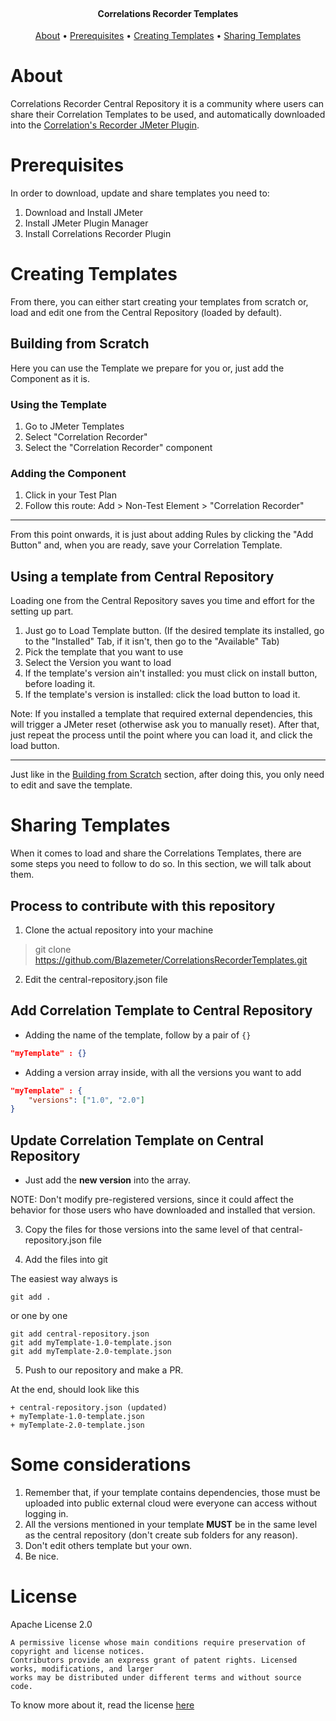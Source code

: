 <br>

<h4 align="center">Correlations Recorder Templates</h4>

<p align="center">
  <a href="#about">About</a> •
  <a href="#prerequisites">Prerequisites</a> •
  <a href="#creating-templates">Creating Templates</a> •
  <a href="#sharing-templates">Sharing Templates</a>
</p>

# About

Correlations Recorder Central Repository it is a community where users can share their Correlation Templates to be used, and automatically downloaded into the [Correlation's Recorder JMeter Plugin](https://github.com/Blazemeter/CorrelationRecorder).

# Prerequisites

In order to download, update and share templates you need to:

1. Download and Install JMeter
1. Install JMeter Plugin Manager
1. Install Correlations Recorder Plugin

# Creating Templates

From there, you can either start creating your templates from scratch or, load and edit one from the Central Repository (loaded by default).

## Building from Scratch

Here you can use the Template we prepare for you or, just add the Component as it is. 

### Using the Template

1. Go to JMeter Templates
1. Select "Correlation Recorder"
1. Select the "Correlation Recorder" component

### Adding the Component

1. Click in your Test Plan
1. Follow this route: Add > Non-Test Element > "Correlation Recorder"

---

From this point onwards, it is just about adding Rules by clicking the "Add Button" and, when you are ready, save your Correlation Template.

## Using a template from Central Repository

Loading one from the Central Repository saves you time and effort for the setting up part.

1. Just go to Load Template button. (If the desired template its installed, go to the "Installed" Tab, if it isn't, then go to the "Available" Tab)
1. Pick the template that you want to use
1. Select the Version you want to load
  1. If the template's version ain't installed: you must click on install button, before loading it.
  1. If the template's version is installed: click the load button to load it.

Note: If you installed a template that required external dependencies, this will trigger a JMeter reset (otherwise ask you to manually reset). After that, just repeat the process until the point where you can load it, and click the load button.

---

Just like in the [Building from Scratch](#building-from-scratch) section, after doing this, you only need to edit and save the template.

# Sharing Templates

When it comes to load and share the Correlations Templates, there are some steps you need to follow to do so. In this section, we will talk about them.

## Process to contribute with this repository

1. Clone the actual repository into your machine

 > git clone https://github.com/Blazemeter/CorrelationsRecorderTemplates.git

2. Edit the central-repository.json file 

## Add Correlation Template to Central Repository

* Adding the name of the template, follow by a pair of `{}`

```json
"myTemplate" : {}
```
	
* Adding a version array inside, with all the versions you want to add

```json
"myTemplate" : {
	"versions": ["1.0", "2.0"]
}
```
	
## Update Correlation Template on Central Repository

* Just add the **new version** into the array. 

NOTE: Don't modify pre-registered versions, since it could affect the behavior for those users who have downloaded and installed that version.

3. Copy the files for those versions into the same level of that central-repository.json file

4. Add the files into git

The easiest way always is

```git
git add .
```

or one by one

```git
git add central-repository.json 
git add myTemplate-1.0-template.json
git add myTemplate-2.0-template.json
````

5. Push to our repository and make a PR. 

At the end, should look like this

```
+ central-repository.json (updated)
+ myTemplate-1.0-template.json
+ myTemplate-2.0-template.json
```

# Some considerations 

1. Remember that, if your template contains dependencies, those must be uploaded into public external cloud were everyone can access without logging in. 
1. All the versions mentioned in your template **MUST** be in the same level as the central repository (don't create sub folders for any reason).
1. Don't edit others template but your own.
1. Be nice.

# License

Apache License 2.0

```text
A permissive license whose main conditions require preservation of copyright and license notices. 
Contributors provide an express grant of patent rights. Licensed works, modifications, and larger 
works may be distributed under different terms and without source code.
```

To know more about it, read the license [here](https://github.com/Blazemeter/CorrelationsRecorderTemplates/blob/master/LICENSE)
